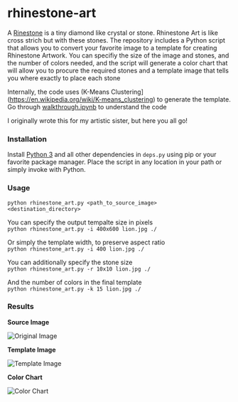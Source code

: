 # rhinestone-art
A [Rinestone](https://en.wikipedia.org/wiki/Rhinestone) is a tiny diamond like crystal or stone. Rhinestone Art is like cross strich but with these stones. The repository includes a Python script that allows you to convert your favorite image to a template for creating Rhinestone Artwork. You can specifiy the size of the image and stones, and the number of colors needed, and the script will generate a color chart that will allow you to procure the required stones and a template image that tells you where exactly to place each stone

Internally, the code uses (K-Means Clustering](https://en.wikipedia.org/wiki/K-means_clustering) to generate the template. Go through [walkthrough.ipynb](https://github.com/rbiswas143/rhinestone-art/blob/master/walkthrough.ipynb) to understand the code

I originally wrote this for my artistic sister, but here you all go!

### Installation
Install [Python 3](https://www.python.org/download/releases/3.0/) and all other dependencies in ```deps.py``` using pip or your favorite package manager. Place the script in any location in your path or simply invoke with Python.

### Usage
```python rhinestone_art.py <path_to_source_image> <destination_directory>```

You can specify the output tempalte size in pixels<br>
```python rhinestone_art.py -i 400x600 lion.jpg ./```

Or simply the template width, to preserve aspect ratio<br>
```python rhinestone_art.py -i 400 lion.jpg ./```

You can additionally specify the stone size<br>
```python rhinestone_art.py -r 10x10 lion.jpg ./```

And the number of colors in the final template<br>
```python rhinestone_art.py -k 15 lion.jpg ./```

### Results

**Source Image**

![Original Image](https://github.com/rbiswas143/rhinestone-art/blob/master/images/lion/lion.jpg)

**Template Image**

![Template Image](https://github.com/rbiswas143/rhinestone-art/blob/master/images/lion/lion.rhinestone.template.png)

**Color Chart**

![Color Chart](https://github.com/rbiswas143/rhinestone-art/blob/master/images/lion/lion.colors.png)

